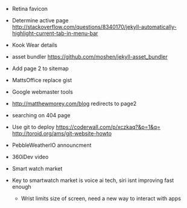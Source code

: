 * Retina favicon
* Determine active page http://stackoverflow.com/questions/8340170/jekyll-automatically-highlight-current-tab-in-menu-bar
* Kook Wear details
* asset bundler https://github.com/moshen/jekyll-asset_bundler
* Add page 2 to sitemap
* MattsOffice replace gist
* Google webmaster tools
* http://matthewmorey.com/blog redirects to page2
* searching on 404 page

* Use git to deploy
https://coderwall.com/p/xczkaq?&p=1&q=
http://toroid.org/ams/git-website-howto


* PebbleWeatherIO announcment
* 360iDev video
* Smart watch market

* Key to smartwatch market is voice ai tech, siri isnt improving fast enough
  - Wrist limits size of screen, need a new way to interact with apps